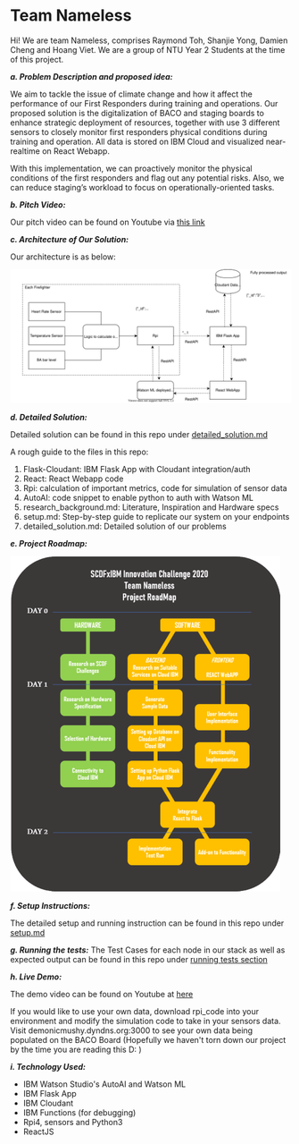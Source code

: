 # Team Nameless

Hi! We are team Nameless, comprises Raymond Toh, Shanjie Yong, Damien Cheng and Hoang Viet. We are a group of NTU Year 2 Students at the time of this project. 

**_a. Problem Description and proposed idea:_** 

We aim to tackle the issue of climate change and how it affect the performance of our First Responders during training and operations. Our proposed solution is the digitalization of BACO and staging boards to enhance strategic deployment of resources, together with use 3 different sensors to closely monitor first responders physical conditions during training and operation. All data is stored on IBM Cloud and visualized near-realtime on React Webapp.

With this implementation, we can proactively monitor the physical conditions of the first responders and flag out any potential risks. Also, we can reduce staging’s workload to focus on operationally-oriented tasks.
 
**_b. Pitch Video:_**

Our pitch video can be found on Youtube via [this link](https://youtu.be/3lg_noXvyjo)

**_c. Architecture of Our Solution:_**

Our architecture is as below: 

![DesignDiagram](https://github.com/TheMarvelousWhale/Nameless-e-Boards_SCDFXIBM/blob/master/Assets/DesignDiagram.svg)



**_d. Detailed Solution:_**

Detailed solution can be found in this repo under [detailed_solution.md](https://github.com/TheMarvelousWhale/Nameless-e-Boards_SCDFXIBM/blob/master/detailed_solution.md)

A rough guide to the files in this repo: 
1. Flask-Cloudant: IBM Flask App with Cloudant integration/auth
2. React: React Webapp code 
3. Rpi: calculation of important metrics, code for simulation of sensor data
4. AutoAI: code snippet to enable python to auth with Watson ML 
5. research_background.md: Literature, Inspiration and Hardware specs
6. setup.md: Step-by-step guide to replicate our system on your endpoints 
7. detailed_solution.md: Detailed solution of our problems

**_e. Project Roadmap:_**

![Roadmap](https://github.com/TheMarvelousWhale/Nameless-e-Boards_SCDFXIBM/blob/master/Assets/project_roadmap.png)

**_f. Setup Instructions:_**

The detailed setup and running instruction can be found in this repo under [setup.md](https://github.com/TheMarvelousWhale/Nameless-e-Boards_SCDFXIBM/blob/master/Setup.md) 

**_g. Running the tests:_**
The Test Cases for each node in our stack as well as expected output can be found in this repo under [running tests section](https://github.com/TheMarvelousWhale/Nameless-e-Boards_SCDFXIBM/blob/master/detailed_solution.md#running-tests)

**_h. Live Demo:_**

The demo video can be found on Youtube at [here](https://youtu.be/7WRQlVK01ZI) 

If you would like to use your own data, download rpi_code into your environment and modify the simulation code to take in your sensors data. Visit demonicmushy.dyndns.org:3000 to see your own data being populated on the BACO Board (Hopefully we haven't torn down our project by the time you are reading this D: ) 

**_i. Technology Used:_**
+ IBM Watson Studio's AutoAI and Watson ML
+ IBM Flask App
+ IBM Cloudant
+ IBM Functions (for debugging)
+ Rpi4, sensors and Python3
+ ReactJS 




